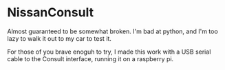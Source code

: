 NissanConsult
=============
Almost guaranteed to be somewhat broken. I'm bad at python, and I'm too lazy to walk it out to my car to test it.

For those of you brave enoguh to try, I made this work with a USB serial cable to the Consult interface, running it on a raspberry pi.
